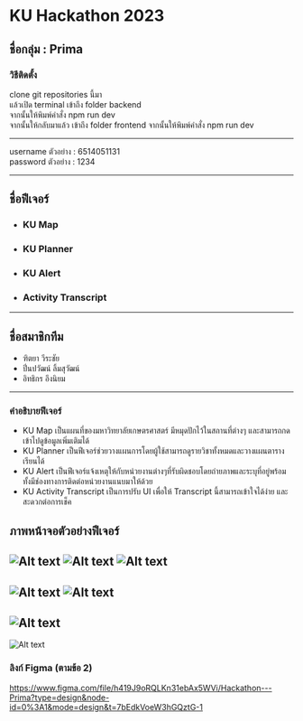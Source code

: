 # KU Hackathon 2023 
## ชื่อกลุ่ม :  Prima
### วิธีติดตั้ง

clone git repositories นี้มา<br>
แล้วเปิด terminal เข้าถึง folder backend <br>จากนั้นให้พิมพ์คำสั่ง npm run dev <br>จากนั้นให้กลับมาแล้ว เข้าถึง folder frontend จากนั้นให้พิมพ์คำสั่ง npm run dev


---

username ตัวอย่าง : 6514051131 <br>
password ตัวอย่าง :  1234


---
## ชื่อฟีเจอร์
* ### KU Map
* ### KU Planner
* ### KU Alert
* ### Activity Transcript
---
## ชื่อสมาชิกทีม
* ฑิตยา วีระชัย
* ปิ่นปวัฒน์ ลิ้มสุวัฒน์
* อิทธิกร อึงนิยม
---
### คำอธิบายฟีเจอร์
* KU Map เป็นแผนที่ของมหาวิทยาลัยเกษตรศาสตร์ มีหมุดปักไว้ในสถานที่ต่างๆ และสามารถกดเข้าไปดูข้อมูลเพิ่มเติมได้
* KU Planner เป็นฟีเจอร์ช่วยวางแผนการโดยผู้ใช้สามารถดูรายวิชาทั้งหมดและวางแผนตารางเรียนได้
* KU Alert เป็นฟีเจอร์แจ้งเหตุให้กับหน่วยงานต่างๆที่รับผิดชอบโดยถ่ายภาพและระบุที่อยู่พร้อมทั้งมีช่องทางการติดต่อหน่วยงานแนบมาให้ด้วย
* KU Activity Transcript
เป็นการปรับ UI เพื่อให้ Transcript นี้สามารถเข้าใจได้ง่าย และ สะดวกต่อการเช็ค

## ภาพหน้าจอตัวอย่างฟีเจอร์

![Alt text](image.png)
![Alt text](image-1.png)
![Alt text](image-2.png)
---
![Alt text](image-4.png)
![Alt text](image-3.png)
---
![Alt text](image-5.png)
---
![Alt text](image-6.png)



### ลิงก์ Figma (ตามข้อ 2)

https://www.figma.com/file/h419J9oRQLKn31ebAx5WVi/Hackathon---Prima?type=design&node-id=0%3A1&mode=design&t=7bEdkVoeW3hGQztG-1